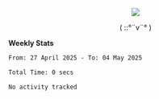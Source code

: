 <p align="center">
<img src= "https://github.com/web-Nuo/web-Nuo/blob/master/assets/88x31button2_magnified.gif?raw=true"/>
</p>
<p align="center">( ::°¨v¨° )</p>

**Weekly Stats**

<!--START_SECTION:waka-->

```txt
From: 27 April 2025 - To: 04 May 2025

Total Time: 0 secs

No activity tracked
```

<!--END_SECTION:waka-->

